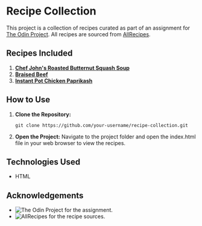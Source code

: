 ﻿# Recipe Collection

This project is a collection of recipes curated as part of an assignment for [The Odin Project](https://www.theodinproject.com/lessons/foundations-recipes). All recipes are sourced from [AllRecipes](https://www.allrecipes.com/).

## Recipes Included

1. **[Chef John's Roasted Butternut Squash Soup](https://www.allrecipes.com/recipe/245272/chef-johns-roasted-butternut-squash-soup/)**
2. **[Braised Beef](https://www.allrecipes.com/recipe/8513083/braised-beef/)**
3. **[Instant Pot Chicken Paprikash](https://www.allrecipes.com/recipe/280373/instant-pot-chicken-paprikash/)**

## How to Use

1. **Clone the Repository:**

   ```
   git clone https://github.com/your-username/recipe-collection.git
   ```
2. **Open the Project:**
Navigate to the project folder and open the index.html file in your web browser to view the recipes.

## Technologies Used
- HTML

## Acknowledgements
- ![The Odin Project](https://www.theodinproject.com/lessons/foundations-recipes) for the assignment.
- ![AllRecipes](https://www.allrecipes.com/) for the recipe sources.
